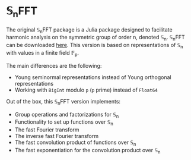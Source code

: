 # &#x1D54A;<sub>n</sub>FFT

The original &#x1D54A;<sub>n</sub>FFT package is a Julia package designed to facilitate harmonic analysis on the symmetric group of order n, denoted &#x1D54A;<sub>n</sub>. &#x1D54A;<sub>n</sub>FFT can be downloaded [here](https://github.com/GDPlumb/SnFFT.jl). This version is based on representations of &#x1D54A;<sub>n</sub> with values in a finite field &#x1D53D;<sub>p</sub>.

The main differences are the following:

  * Young seminormal representations instead of Young orthogonal representations
  * Working with `BigInt` modulo `p` (`p` prime) instead of `Float64`

Out of the box, this &#x1D54A;<sub>n</sub>FFT version implements:

  *  Group operations and factorizations for &#x1D54A;<sub>n</sub>
  *  Functionality to set up functions over &#x1D54A;<sub>n</sub>
  *  The fast Fourier transform
  *  The inverse fast Fourier transform
  *  The fast convolution product of functions over &#x1D54A;<sub>n</sub>
  *  The fast exponentiation for the convolution product over &#x1D54A;<sub>n</sub>
